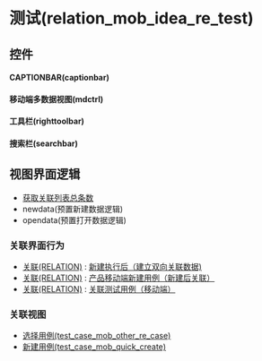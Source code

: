 # 测试(relation_mob_idea_re_test)  <!-- {docsify-ignore-all} -->



## 控件
#### CAPTIONBAR(captionbar)
#### 移动端多数据视图(mdctrl)
#### 工具栏(righttoolbar)
#### 搜索栏(searchbar)

## 视图界面逻辑
  * [获取关联列表总条数](module/Base/relation/uilogic/get_list_total)
  * newdata(预置新建数据逻辑)
  * opendata(预置打开数据逻辑)


### 关联界面行为
  * [关联(RELATION)](module/Base/relation) : [新建执行后（建立双向关联数据)](module/Base/relation#界面行为)
  * [关联(RELATION)](module/Base/relation) : [产品移动端新建用例（新建后关联）](module/Base/relation#界面行为)
  * [关联(RELATION)](module/Base/relation) : [关联测试用例（移动端）](module/Base/relation#界面行为)

### 关联视图
  * [选择用例(test_case_mob_other_re_case)](app/view/test_case_mob_other_re_case)
  * [新建用例(test_case_mob_quick_create)](app/view/test_case_mob_quick_create)

<script>
 const { createApp } = Vue
  createApp({
    data() {
      return {

      }
    }
  }).use(ElementPlus).mount('#app')
</script>